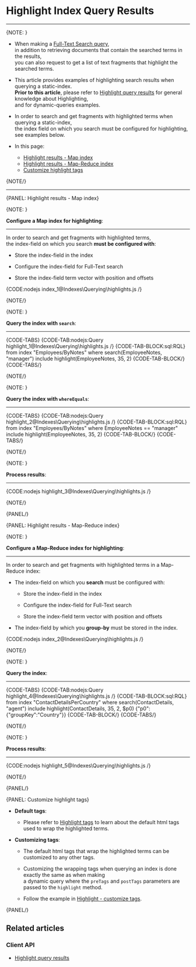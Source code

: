# Highlight Index Query Results
---

{NOTE: }

* When making a [Full-Text Search query](../../indexes/querying/searching),  
  in addition to retrieving documents that contain the searched terms in the results,  
  you can also request to get a list of text fragments that highlight the searched terms.  

* This article provides examples of highlighting search results when querying a static-index.  
  __Prior to this article__, please refer to [Highlight query results](../../client-api/session/querying/how-to-use-highlighting) for general knowledge about Highlighting,  
  and for dynamic-queries examples.

* In order to search and get fragments with highlighted terms when querying a static-index,  
  the index field on which you search must be configured for highlighting,  
  see examples below. 

* In this page:
  * [Highlight results - Map index](../../indexes/querying/highlighting#highlight-results---map-index)
  * [Highlight results - Map-Reduce index](../../indexes/querying/highlighting#highlight-results---map-reduce-index)
  * [Customize highlight tags](../../indexes/querying/highlighting#customize-highlight-tags)

{NOTE/}

---

{PANEL: Highlight results - Map index}

{NOTE: }

__Configure a Map index for highlighting__:

---

In order to search and get fragments with highlighted terms,  
the index-field on which you search __must be configured with__:

   * Store the index-field in the index

   * Configure the index-field for Full-Text search  

   * Store the index-field term vector with position and offsets  

{CODE:nodejs index_1@Indexes\Querying\highlights.js /}

{NOTE/}

{NOTE: }

__Query the index with `search`__:

---

{CODE-TABS}
{CODE-TAB:nodejs:Query highlight_1@Indexes\Querying\highlights.js /}
{CODE-TAB-BLOCK:sql:RQL}
from index "Employees/ByNotes"
where search(EmployeeNotes, "manager")
include highlight(EmployeeNotes, 35, 2)
{CODE-TAB-BLOCK/}
{CODE-TABS/}

{NOTE/}

{NOTE: }

__Query the index with `whereEquals`__:

---

{CODE-TABS}
{CODE-TAB:nodejs:Query highlight_2@Indexes\Querying\highlights.js /}
{CODE-TAB-BLOCK:sql:RQL}
from index "Employees/ByNotes"
where EmployeeNotes == "manager"
include highlight(EmployeeNotes, 35, 2)
{CODE-TAB-BLOCK/}
{CODE-TABS/}

{NOTE/}

{NOTE: }

__Process results__:

---

{CODE:nodejs highlight_3@Indexes\Querying\highlights.js /}

{NOTE/}

{PANEL/}

{PANEL: Highlight results - Map-Reduce index}

{NOTE: }

__Configure a Map-Reduce index for highlighting__:

---

In order to search and get fragments with highlighted terms in a Map-Reduce index:  

  * The index-field on which you __search__ must be configured with:

      * Store the index-field in the index
     
      * Configure the index-field for Full-Text search

      * Store the index-field term vector with position and offsets

  * The index-field by which you __group-by__ must be stored in the index.

{CODE:nodejs index_2@Indexes\Querying\highlights.js /}

{NOTE/}

{NOTE: }

__Query the index__:

---

{CODE-TABS}
{CODE-TAB:nodejs:Query highlight_4@Indexes\Querying\highlights.js /}
{CODE-TAB-BLOCK:sql:RQL}
from index "ContactDetailsPerCountry"
where search(ContactDetails, "agent")
include highlight(ContactDetails, 35, 2, $p0)
{"p0":{"groupKey":"Country"}}
{CODE-TAB-BLOCK/}
{CODE-TABS/}

{NOTE/}

{NOTE: }

__Process results__:

---

{CODE:nodejs highlight_5@Indexes\Querying\highlights.js /}

{NOTE/}

{PANEL/}

{PANEL: Customize highlight tags}

* __Default tags__:  

  * Please refer to [Highlight tags](../../client-api/session/querying/how-to-use-highlighting#highlight-tags) to learn about the default html tags used to wrap the highlighted terms.

* __Customizing tags__:  

  * The default html tags that wrap the highlighted terms can be customized to any other tags.  
  
  * Customizing the wrapping tags when querying an index is done exactly the same as when making  
    a dynamic query where the `preTags` and `postTags` parameters are passed to the `highlight` method.
  
  * Follow the example in [Highlight - customize tags](../../client-api/session/querying/how-to-use-highlighting#highlight---customize-tags).

{PANEL/}

## Related articles

### Client API

- [Highlight query results](../../client-api/session/querying/how-to-use-highlighting)
